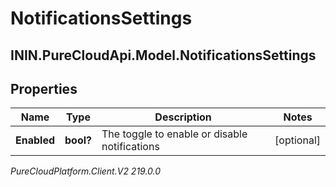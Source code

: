 # NotificationsSettings

## ININ.PureCloudApi.Model.NotificationsSettings

## Properties

|Name | Type | Description | Notes|
|------------ | ------------- | ------------- | -------------|
| **Enabled** | **bool?** | The toggle to enable or disable notifications | [optional] |



_PureCloudPlatform.Client.V2 219.0.0_
